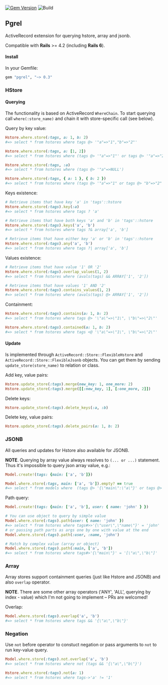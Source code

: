 [![Gem Version](https://badge.fury.io/rb/pgrel.svg)](https://rubygems.org/gems/pgrel)
![Build](https://github.com/palkan/pgrel/workflows/Build/badge.svg)

## Pgrel

ActiveRecord extension for querying hstore, array and jsonb.

Compatible with **Rails** >= 4.2 (including **Rails 6**).

#### Install

In your Gemfile:

```ruby
gem "pgrel", "~> 0.3"
```

### HStore

#### Querying

The functionality is based on ActiveRecord `WhereChain`.
To start querying call `where(:store_name)` and chain it with store-specific call (see below).

Query by key value:

```ruby
Hstore.where.store(:tags, a: 1, b: 2)
#=> select * from hstores where tags @> '"a"=>"1","b"=>"2"'

Hstore.where.store(:tags, a: [1, 2])
#=> select * from hstores where (tags @> '"a"=>"1"' or tags @> '"a"=>"2"')

Hstore.where.store(:tags, :a)
#=> select * from hstores where (tags @> '"a"=>NULL')

Hstore.where.store(:tags, { a: 1 }, { b: 2 })
#=> select * from hstores where (tags @> '"a"=>"1" or tags @> "b"=>"2"')
```

Keys existence:

```ruby
# Retrieve items that have key 'a' in 'tags'::hstore
Hstore.where.store(:tags).key(:a)
#=> select * from hstores where tags ? 'a'

# Retrieve items that have both keys 'a' and 'b' in 'tags'::hstore
Hstore.where.store(:tags).keys('a', 'b')
#=> select * from hstores where tags ?& array['a', 'b']

# Retrieve items that have either key 'a' or 'b' in 'tags'::hstore
Hstore.where.store(:tags).any('a', 'b')
#=> select * from hstores where tags ?| array['a', 'b']
```

Values existence:

```ruby
# Retrieve items that have value '1' OR '2'
Hstore.where.store(:tags).overlap_values(1, 2)
#=> select * from hstores where (avals(tags) && ARRAY['1', '2'])

# Retrieve items that have values '1' AND '2'
Hstore.where.store(:tags).contains_values(1, 2)
#=> select * from hstores where (avals(tags) @> ARRAY['1', '2'])
```

Containment:

```ruby
Hstore.where.store(:tags).contains(a: 1, b: 2)
#=> select * from hstores where tags @> '\"a\"=>\"1\", \"b\"=>\"2\"'

Hstore.where.store(:tags).contained(a: 1, b: 2)
#=> select * from hstores where tags <@ '\"a\"=>\"1\", \"b\"=>\"2\"'
```

#### Update

Is implemented through `ActiveRecord::Store::FlexibleHstore` and `ActiveRecord::Store::FlexibleJsonb`
objects. You can get them by sending `update_store(store_name)` to relation or class.

Add key, value pairs:

```ruby
Hstore.update_store(:tags).merge(new_key: 1, one_more: 2)
Hstore.update_store(:tags).merge([[:new_key, 1], [:one_more, 2]])
```

Delete keys:

```ruby
Hstore.update_store(:tags).delete_keys(:a, :b)
```

Delete key, value pairs:

```ruby
Hstore.update_store(:tags).delete_pairs(a: 1, b: 2)
```

### JSONB

All queries and updates for Hstore also available for JSONB.

**NOTE**. Querying by array value always resolves to `(... or ...)` statement.
Thus it's impossible to query json array value, e.g.:

```ruby
Model.create!(tags: {main: ['a', 'b']})

Model.where.store(:tags, main: ['a', 'b']).empty? == true
#=> select * from models where  (tags @> '{\"main\":\"a\"}' or tags @> '{\"main\":\"b\"}')
```

Path query:

```ruby
Model.create!(tags: {main: ['a', 'b'], user: { name: 'john' } })

# You can use object to query by simple value
Model.where.store(:tags).path(user: { name: 'john' })
#=> select * from hstores where tags#>>'{\"user\",\"name\"}' = 'john'
# or passing path parts as args one by one with value at the end
Model.where.store(:tags).path(:user, :name, 'john')

# Match by complex value (array or object)
Model.where.store(:tags).path(:main, ['a', 'b'])
#=> select * from hstores where tags#>'{\"main\"}' = '[\"a\",\"b\"]'
```

### Array

Array stores support containment queries (just like Hstore and JSONB) and also `overlap` operator.

**NOTE**. There are some other array operators ('ANY', 'ALL', querying by index - value) which I'm not going to implement – PRs are welcomed!

Overlap:
```ruby
Model.where.store(:tags).overlap('a', 'b')
#=> select * from hstores where tags && '{\"a\",\"b\"}'
```

### Negation

Use `not` before operator to constuct negation or pass arguments to `not` to run key-value query.

```ruby
Model.where.store(:tags).not.overlap('a', 'b')
#=> select * from hstores where not (tags && '{\"a\",\"b\"}')

Hstore.where.store(:tags).not(a: 1)
#=> select * from hstores where tags->'a' != '1'
```

